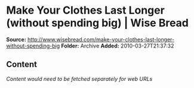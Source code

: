 # Make Your Clothes Last Longer (without spending big) | Wise Bread

**Source:** http://www.wisebread.com/make-your-clothes-last-longer-without-spending-big
**Folder:** Archive
**Added:** 2010-03-27T21:37:32




## Content
*Content would need to be fetched separately for web URLs*
